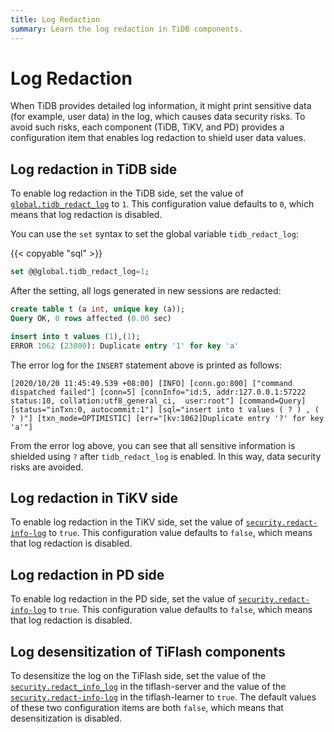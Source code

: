 ```yaml
---
title: Log Redaction
summary: Learn the log redaction in TiDB components.
---
```


# Log Redaction

When TiDB provides detailed log information, it might print sensitive data (for example, user data) in the log, which causes data security risks. To avoid such risks, each component (TiDB, TiKV, and PD) provides a configuration item that enables log redaction to shield user data values.

## Log redaction in TiDB side

To enable log redaction in the TiDB side, set the value of [`global.tidb_redact_log`](/system-variables.md#tidb_redact_log) to `1`. This configuration value defaults to `0`, which means that log redaction is disabled.

You can use the `set` syntax to set the global variable `tidb_redact_log`:

{{< copyable "sql" >}}

```sql
set @@global.tidb_redact_log=1;
```

After the setting, all logs generated in new sessions are redacted:

```sql
create table t (a int, unique key (a));
Query OK, 0 rows affected (0.00 sec)

insert into t values (1),(1);
ERROR 1062 (23000): Duplicate entry '1' for key 'a'
```

The error log for the `INSERT` statement above is printed as follows:

```
[2020/10/20 11:45:49.539 +08:00] [INFO] [conn.go:800] ["command dispatched failed"] [conn=5] [connInfo="id:5, addr:127.0.0.1:57222 status:10, collation:utf8_general_ci,  user:root"] [command=Query] [status="inTxn:0, autocommit:1"] [sql="insert into t values ( ? ) , ( ? )"] [txn_mode=OPTIMISTIC] [err="[kv:1062]Duplicate entry '?' for key 'a'"]
```

From the error log above, you can see that all sensitive information is shielded using `?` after `tidb_redact_log` is enabled. In this way, data security risks are avoided.

## Log redaction in TiKV side

To enable log redaction in the TiKV side, set the value of [`security.redact-info-log`](/tikv-configuration-file.md#redact-info-log-new-in-v408) to `true`. This configuration value defaults to `false`, which means that log redaction is disabled.

## Log redaction in PD side

To enable log redaction in the PD side, set the value of [`security.redact-info-log`](/pd-configuration-file.md#redact-info-log-new-in-v500-rc) to `true`. This configuration value defaults to `false`, which means that log redaction is disabled.

## Log desensitization of TiFlash components

To desensitize the log on the TiFlash side, set the value of the [`security.redact_info_log`](/tiflash/tiflash-configuration.md#configure-the-tiflash-toml-file) in the tiflash-server and the value of the [`security.redact-info-log`](/tiflash/tiflash-configuration.md#configure-the-tiflash-learner-toml-file) in the tiflash-learner to `true`. The default values of these two configuration items are both `false`, which means that desensitization is disabled.